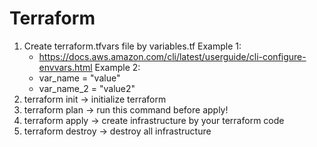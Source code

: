 # Terraform

1. Create terraform.tfvars file by variables.tf
    Example 1:
    * https://docs.aws.amazon.com/cli/latest/userguide/cli-configure-envvars.html
    Example 2:
    * var_name = "value"
    * var_name_2 = "value2" 
2. terraform init -> initialize terraform
3. terraform plan -> run this command before apply!
4. terraform apply -> create infrastructure by your terraform code
5. terraform destroy -> destroy all infrastructure
 
